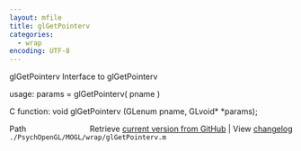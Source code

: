 ```yaml
---
layout: mfile
title: glGetPointerv
categories:
  - wrap
encoding: UTF-8
---
```


glGetPointerv  Interface to glGetPointerv

usage:  params = glGetPointerv( pname )

C function:  void glGetPointerv (GLenum pname, GLvoid\* \*params);


<div class="code_header" style="text-align:right;">
  <span style="float:left;">Path&nbsp;&nbsp;</span> <span class="counter">Retrieve <a href=
  "https://raw.github.com/Psychtoolbox-3/Psychtoolbox-3/beta/./PsychOpenGL/MOGL/wrap/glGetPointerv.m">current version from GitHub</a> | View <a href=
  "https://github.com/Psychtoolbox-3/Psychtoolbox-3/commits/beta/./PsychOpenGL/MOGL/wrap/glGetPointerv.m">changelog</a></span>
</div>
<div class="code">
  <code>./PsychOpenGL/MOGL/wrap/glGetPointerv.m</code>
</div>
